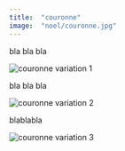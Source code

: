 ```yaml
---
title:  "couronne"
image:  "noel/couronne.jpg"
---
```


bla bla bla

![couronne variation 1](/noel/var_couronne_1.jpg)

bla bla bla

![couronne variation 2](/noel/var_couronne_2.jpg)

blablabla

![couronne variation 3](/noel/var_couronne_3.jpg)